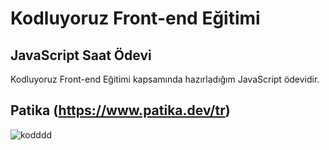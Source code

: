 # Kodluyoruz Front-end Eğitimi 

## JavaScript Saat Ödevi

Kodluyoruz Front-end Eğitimi kapsamında hazırladığım JavaScript ödevidir.

Patika
(https://www.patika.dev/tr)
---
![kodddd](https://user-images.githubusercontent.com/120499369/216387849-549d7f89-c15d-4ee0-980b-51563f176d45.jpg)

